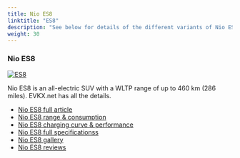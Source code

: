 ```yaml
---
title: Nio ES8
linktitle: "ES8"
description: "See below for details of the different variants of Nio ES8"
weight: 30
---
```

### Nio ES8

<a href="es8/"><img src="https://media.evkx.net/multimedia/models/nio/es8/es8/main_1_st.jpg" class="img-fluid" alt="ES8" ></a>

Nio ES8 is an all-electric SUV with a WLTP range of up to 460 km (286 miles). EVKX.net has all the details. 

- [Nio ES8 full article](es8/)
- [Nio ES8 range & consumption](es8/rangeandconsumption)
- [Nio ES8 charging curve & performance](es8/chargingcurve)
- [Nio ES8 full specificationss](es8/specifications)
- [Nio ES8 gallery](es8/gallery)
- [Nio ES8 reviews](es8/reviews)

